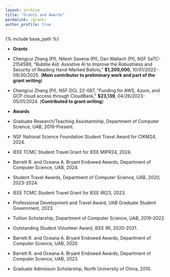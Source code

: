 ```yaml
---
layout: archive
title: "Grants and Awards"
permalink: /grant/
author_profile: true
---
```


{% include base_path %}

* **Grants**
<!-- ====== -->


  * Chengcui Zhang (PI), Nitesh Saxena (PI), Dan Wallach (PI), NSF SaTC-2154589, "Bubble Aid: Assistive AI to Improve the Robustness and Security of Reading Hand-Marked Ballots," **$1,200,000**, 10/01/2022-09/30/2025. (**Main contributor to preliminary work and part of the grant writing**)

  * Chengcui Zhang (PI), NSF DCL 22-087, "Funding for AWS, Azure, and GCP cloud access through CloudBank," **$23,139**, 04/26/2023-05/01/2024. (**Contributed to grant writing**)


* **Awards**
<!-- ====== -->

  * Graduate Research/Teaching Assistantship, Department of Computer Science, UAB, 2019-Present.

  * NSF National Science Foundation Student Travel Award for CIKM24, 2024.

  * IEEE TCMC Student Travel Grant for IEEE MIPR24, 2024.

  * Barrett R. and Oceana A. Bryant Endowed Awards, Department of Computer Science, UAB, 2024.

  * Student Travel Awards, Department of Computer Science, UAB, 2020, 2023-2024.

  * IEEE TCMC Student Travel Grant for IEEE IRI23, 2023.

  * Professional Development and Travel Award, UAB Graduate Student Government, 2023.

  * Tuition Scholarship, Department of Computer Science, UAB, 2019-2022.

  * Outstanding Student Volunteer Award, IEEE IRI, 2020-2021.

  * Barrett R. and Oceana A. Bryant Endowed Awards, Department of Computer Science, UAB, 2020.

  * Barrett R. and Oceana A. Bryant Endowed Awards, Department of Computer Science, UAB, 2023.

  * Graduate Admission Scholarship, North University of China, 2010.
